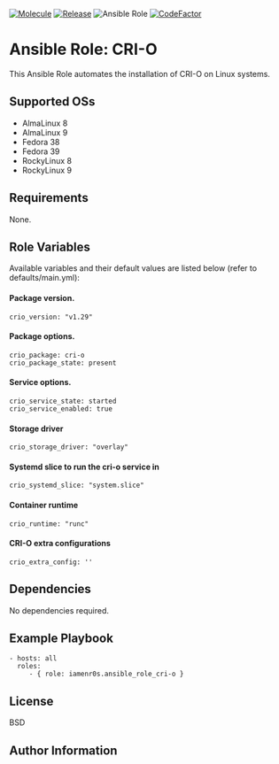 [![Molecule](https://github.com/iamenr0s/ansible-role-cri-o/actions/workflows/molecule.yml/badge.svg)](https://github.com/iamenr0s/ansible-role-cri-o/actions/workflows/molecule.yml) [![Release](https://github.com/iamenr0s/ansible-role-cri-o/actions/workflows/release.yml/badge.svg)](https://github.com/iamenr0s/ansible-role-cri-o/actions/workflows/release.yml) ![Ansible Role](https://img.shields.io/ansible/role/d/iamenr0s/ansible_role_cri-o) [![CodeFactor](https://www.codefactor.io/repository/github/iamenr0s/ansible-role-cri-o/badge)](https://www.codefactor.io/repository/github/iamenr0s/ansible-role-cri-o)

Ansible Role: CRI-O
=========

This Ansible Role automates the installation of CRI-O on Linux systems.

Supported OSs
------------

- AlmaLinux 8
- AlmaLinux 9
- Fedora 38
- Fedora 39
- RockyLinux 8
- RockyLinux 9

Requirements
------------

None.

Role Variables
--------------

Available variables and their default values are listed below (refer to defaults/main.yml):

#### Package version.
	crio_version: "v1.29"

#### Package options.
	crio_package: cri-o
	crio_package_state: present

#### Service options.
	crio_service_state: started
	crio_service_enabled: true

#### Storage driver
	crio_storage_driver: "overlay"

#### Systemd slice to run the cri-o service in
	crio_systemd_slice: "system.slice"

#### Container runtime
	crio_runtime: "runc"

#### CRI-O extra configurations
	crio_extra_config: ''

Dependencies
------------

No dependencies required.

Example Playbook
----------------

    - hosts: all
      roles:
         - { role: iamenr0s.ansible_role_cri-o }

License
-------

BSD

Author Information
------------------

